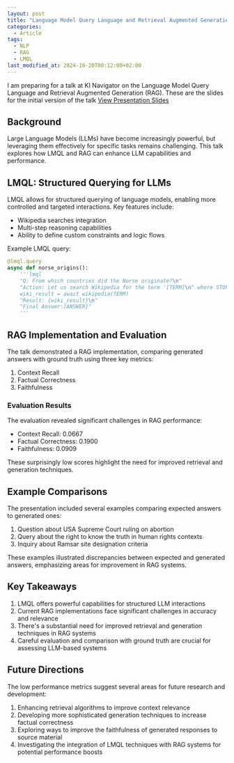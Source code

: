 ```yaml
---
layout: post
title: "Language Model Query Language and Retrieval Augmented Generation"
categories:
  - Article
tags:
  - NLP
  - RAG
  - LMQL
last_modified_at: 2024-10-20T00:12:00+02:00
---
```



I am preparing for a talk at KI Navigator on the Language Model Query Language and Retrieval Augmented Generation (RAG).
These are the slides for the initial version of the talk
[View Presentation Slides](/assets/rag_lmql_slides_v4.html)

## Background

Large Language Models (LLMs) have become increasingly powerful, but leveraging them effectively for specific tasks remains challenging. This talk explores how LMQL and RAG can enhance LLM capabilities and performance.

## LMQL: Structured Querying for LLMs

LMQL allows for structured querying of language models, enabling more controlled and targeted interactions. Key features include:

- Wikipedia searches integration
- Multi-step reasoning capabilities
- Ability to define custom constraints and logic flows

Example LMQL query:

```python
@lmql.query
async def norse_origins():
    '''lmql
    "Q: From which countries did the Norse originate?\n"
    "Action: Let us search Wikipedia for the term '[TERM]\n" where STOPS_AT(TERM, "'")
    wiki_result = await wikipedia(TERM)
    "Result: {wiki_result}\n"
    "Final Answer:[ANSWER]"
    '''
```

## RAG Implementation and Evaluation

The talk demonstrated a RAG implementation, comparing generated answers with ground truth using three key metrics:

1. Context Recall
2. Factual Correctness
3. Faithfulness

### Evaluation Results

The evaluation revealed significant challenges in RAG performance:

- Context Recall: 0.0667
- Factual Correctness: 0.1900
- Faithfulness: 0.0909

These surprisingly low scores highlight the need for improved retrieval and generation techniques.

## Example Comparisons

The presentation included several examples comparing expected answers to generated ones:

1. Question about USA Supreme Court ruling on abortion
2. Query about the right to know the truth in human rights contexts
3. Inquiry about Ramsar site designation criteria

These examples illustrated discrepancies between expected and generated answers, emphasizing areas for improvement in RAG systems.

## Key Takeaways

1. LMQL offers powerful capabilities for structured LLM interactions
2. Current RAG implementations face significant challenges in accuracy and relevance
3. There's a substantial need for improved retrieval and generation techniques in RAG systems
4. Careful evaluation and comparison with ground truth are crucial for assessing LLM-based systems

## Future Directions

The low performance metrics suggest several areas for future research and development:

1. Enhancing retrieval algorithms to improve context relevance
2. Developing more sophisticated generation techniques to increase factual correctness
3. Exploring ways to improve the faithfulness of generated responses to source material
4. Investigating the integration of LMQL techniques with RAG systems for potential performance boosts
